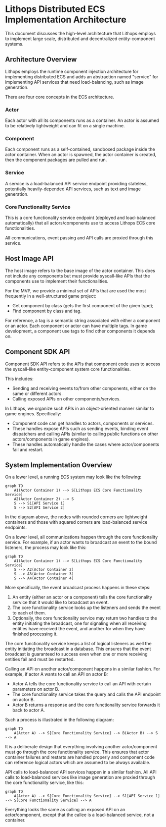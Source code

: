 # Lithops Distributed ECS Implementation Architecture

This document discusses the high-level architecture
that Lithops employs to implement
large scale, distributed and decentralized entity-component systems.

## Architecture Overview

Lithops employs the runtime component injection architecture
for implementing distributed ECS
and adds an abstraction named "service"
for implementing API services that need load-balancing,
such as image generation.

There are four core concepts in the ECS architecture.

### Actor

Each actor with all its components runs as a container.
An actor is assumed to be relatively lightweight
and can fit on a single machine.

### Component

Each component runs as a self-contained, sandboxed package inside the actor container.
When an actor is spawned, the actor container is created,
then the component packages are pulled and run.

### Service

A service is a load-balanced API service endpoint
providing stateless, potentially heavily-depended API services,
such as text and image generation.

### Core Functionality Service

This is a core functionality service endpoint
(deployed and load-balanced automatically)
that all actors/components use
to access Lithops ECS core functionalities.

All communications, event passing and API calls
are proxied through this service.

## Host Image API

The host image refers to the base image of the actor container.
This does not include any components but must provide syscall-like APIs
that the components use to implement their functionalities.

For the MVP, we provide a minimal set of APIs
that are used the most frequently in a well-structured game project:

- Get component by class (gets the first component of the given type);
- Find component by class and tag.

For reference, a tag is a semantic string
associated with either a component or an actor.
Each component or actor can have multiple tags.
In game development,
a component use tags to find
other components it depends on.

## Component SDK API

Component SDK API refers to the APIs that
component code uses to access
the syscall-like entity-component system core functionalities.

This includes:

- Sending and receiving events to/from other components,
either on the same or different actors.
- Calling exposed APIs on other components/services.

In Lithops, we organize such APIs in an object-oriented manner
similar to game engines.
Specifically:

- Component code can get handles to actors,
components or services.
- These handles expose APIs such as
sending events, binding event dispatchers
and calling APIs
(similar to calling public functions
on other actors/components in game engines).
- These handles automatically handle the cases where
actor/components fail and restart.

## System Implementation Overview

On a lower level,
a running ECS system may look like the following:

```mermaid
graph TD
    A1(Actor Container 1) --> S[Lithops ECS Core Functionality Service]
    A2(Actor Container 2) --> S
    S --> S1[API Service 1]
    S --> S2[API Service 2]
```

In the diagram above,
the nodes with rounded corners are lightweight containers
and those with squared corners are load-balanced service endpoints.

On a lower level,
all communications happen through the core functionality service.
For example, if an actor wants to broadcast an event to the bound listeners,
the process may look like this:

```mermaid
graph TD
    A1(Actor Container 1) --> S[Lithops ECS Core Functionality Service]
    S --> A2(Actor Container 2)
    S --> A3(Actor Container 3)
    S --> A4(Actor Container 4)
```

More specifically, the event broadcast process happens in these steps:

1. An entity (either an actor or a component)
tells the core functionality service
that it would like to broadcast an event.
2. The core functionality service
looks up the listeners
and sends the event to each of them.
3. Optionally, the core functionality service
may return two handles to the entity initiating the broadcast,
one for signaling when all receiving entities have received the event,
and another for when they have finished processing it.

The core functionality service
keeps a list of logical listeners
as well the entity initiating the broadcast in a database.
This ensures that the event broadcast is guaranteed to success
even when one or more receiving entities fail and must be restarted.

Calling an API on another actor/component happens in a similar fashion.
For example, if actor A wants to call an API on actor B:

- Actor A tells the core functionality service to call an API with certain parameters on actor B.
- The core functionality service takes the query and calls the API endpoint on actor B.
- Actor B returns a response and the core functionality service forwards it back to actor A.

Such a process is illustrated in the following diagram:

```mermaid
graph TD
    A(Actor A) --> S[Core Functionality Service] --> B(Actor B) --> S --> A
```

It is a deliberate design that
everything involving another actor/component
must go through the core functionality service.
This ensures that actor container failures and restarts are handled properly
and component code can reference logical actors
which are assumed to be always available.

API calls to load-balanced API services happen in a similar fashion.
All API calls to load-balanced services like image generation
are proxied through the core functionality service, like this:

```mermaid
graph TD
    A(Actor A) --> S[Core Functionality Service] --> S1[API Service 1] --> S[Core Functionality Service] --> A
```

Everything looks the same as calling an exposed API on an actor/component,
except that the callee is a load-balanced service, not a container.
